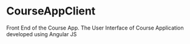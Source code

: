 # CourseAppClient
Front End of the Course App. The User Interface of Course Application developed using Angular JS
